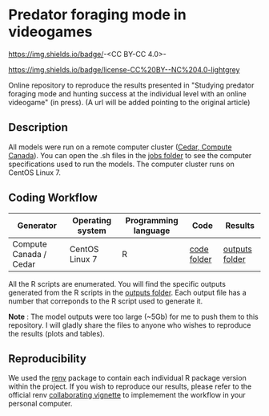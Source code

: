 # Predator foraging mode in videogames

https://img.shields.io/badge/<license>-<CC BY-CC 4.0>-<brightgreen>

https://img.shields.io/badge/license-CC%20BY--NC%204.0-lightgrey  

Online repository to reproduce the results presented in "Studying predator foraging mode and hunting success at the individual level with an online videogame" (in press). (A url will be added pointing to the original article)

## Description

All models were run on a remote computer cluster ([Cedar, Compute Canada](https://docs.computecanada.ca/wiki/Cedar)). You can open the .sh files in the [jobs folder](./jobs) to see the computer specifications used to run the models. The computer cluster runs on CentOS Linux 7.

## Coding Workflow

| Generator | Operating system | Programming language | Code | Results |
| --------- | ---------------- | -------------------- | ---- | ------------ |
| Compute Canada / Cedar | CentOS Linux 7 | R | [code folder](./code) | [outputs folder](./outputs) |

All the R scripts are enumerated. You will find the specific outputs generated from the R scripts in the [outputs folder](./outputs). Each output file has a number that correponds to the R script used to generate it.

**Note** : The model outputs were too large (~5Gb) for me to push them to this repository. I will gladly share the files to anyone who wishes to reproduce the results (plots and tables).

## Reproducibility

We used the [renv](https://rstudio.github.io/renv/index.html) package to contain each individual R package version within the project. If you wish to reproduce our results, please refer to the official renv [collaborating vignette](https://rstudio.github.io/renv/articles/collaborating.html) to implemement the workflow in your personal computer.
